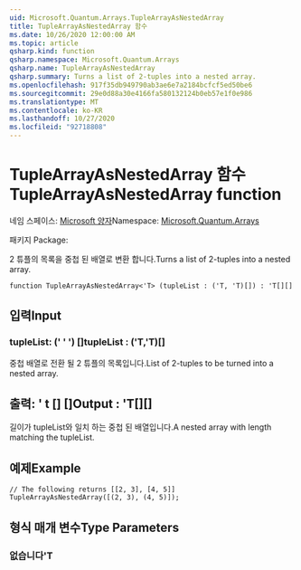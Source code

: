 ```yaml
---
uid: Microsoft.Quantum.Arrays.TupleArrayAsNestedArray
title: TupleArrayAsNestedArray 함수
ms.date: 10/26/2020 12:00:00 AM
ms.topic: article
qsharp.kind: function
qsharp.namespace: Microsoft.Quantum.Arrays
qsharp.name: TupleArrayAsNestedArray
qsharp.summary: Turns a list of 2-tuples into a nested array.
ms.openlocfilehash: 917f35db949790ab3ae6e7a2184bcfcf5ed50be6
ms.sourcegitcommit: 29e0d88a30e4166fa580132124b0eb57e1f0e986
ms.translationtype: MT
ms.contentlocale: ko-KR
ms.lasthandoff: 10/27/2020
ms.locfileid: "92718808"
---
```

# <a name="tuplearrayasnestedarray-function"></a><span data-ttu-id="7787e-102">TupleArrayAsNestedArray 함수</span><span class="sxs-lookup"><span data-stu-id="7787e-102">TupleArrayAsNestedArray function</span></span>

<span data-ttu-id="7787e-103">네임 스페이스: [Microsoft 양자](xref:Microsoft.Quantum.Arrays)</span><span class="sxs-lookup"><span data-stu-id="7787e-103">Namespace: [Microsoft.Quantum.Arrays](xref:Microsoft.Quantum.Arrays)</span></span>

<span data-ttu-id="7787e-104">패키지 [](https://nuget.org/packages/)</span><span class="sxs-lookup"><span data-stu-id="7787e-104">Package: [](https://nuget.org/packages/)</span></span>


<span data-ttu-id="7787e-105">2 튜플의 목록을 중첩 된 배열로 변환 합니다.</span><span class="sxs-lookup"><span data-stu-id="7787e-105">Turns a list of 2-tuples into a nested array.</span></span>

```qsharp
function TupleArrayAsNestedArray<'T> (tupleList : ('T, 'T)[]) : 'T[][]
```


## <a name="input"></a><span data-ttu-id="7787e-106">입력</span><span class="sxs-lookup"><span data-stu-id="7787e-106">Input</span></span>

### <a name="tuplelist--tt"></a><span data-ttu-id="7787e-107">tupleList: (' ' ') []</span><span class="sxs-lookup"><span data-stu-id="7787e-107">tupleList : ('T,'T)[]</span></span>

<span data-ttu-id="7787e-108">중첩 배열로 전환 될 2 튜플의 목록입니다.</span><span class="sxs-lookup"><span data-stu-id="7787e-108">List of 2-tuples to be turned into a nested array.</span></span>



## <a name="output--t"></a><span data-ttu-id="7787e-109">출력: ' t [] []</span><span class="sxs-lookup"><span data-stu-id="7787e-109">Output : 'T[][]</span></span>

<span data-ttu-id="7787e-110">길이가 tupleList와 일치 하는 중첩 된 배열입니다.</span><span class="sxs-lookup"><span data-stu-id="7787e-110">A nested array with length matching the tupleList.</span></span>

## <a name="example"></a><span data-ttu-id="7787e-111">예제</span><span class="sxs-lookup"><span data-stu-id="7787e-111">Example</span></span>

```qsharp
// The following returns [[2, 3], [4, 5]]
TupleArrayAsNestedArray([(2, 3), (4, 5)]);
```

## <a name="type-parameters"></a><span data-ttu-id="7787e-112">형식 매개 변수</span><span class="sxs-lookup"><span data-stu-id="7787e-112">Type Parameters</span></span>

### <a name="t"></a><span data-ttu-id="7787e-113">없습니다</span><span class="sxs-lookup"><span data-stu-id="7787e-113">'T</span></span>

